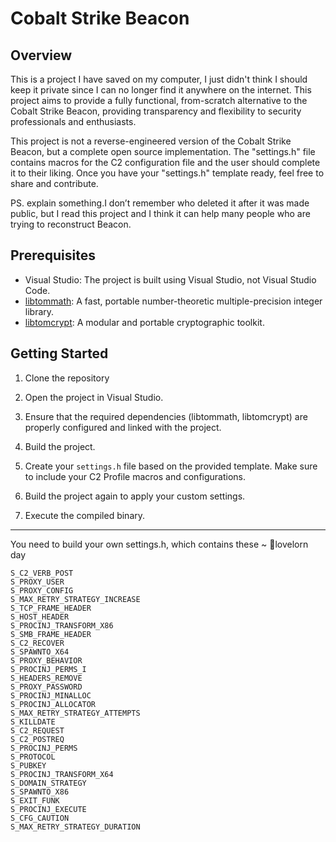 # Cobalt Strike Beacon

## Overview

This is a project I have saved on my computer, I just didn't think I should keep it private since I can no longer find it anywhere on the internet. This project aims to provide a fully functional, from-scratch alternative to the Cobalt Strike Beacon, providing transparency and flexibility to security professionals and enthusiasts.

This project is not a reverse-engineered version of the Cobalt Strike Beacon, but a complete open source implementation. The "settings.h" file contains macros for the C2 configuration file and the user should complete it to their liking. Once you have your "settings.h" template ready, feel free to share and contribute.

PS. explain something.I don’t remember who deleted it after it was made public, but I read this project and I think it can help many people who are trying to reconstruct Beacon.

## Prerequisites

- Visual Studio: The project is built using Visual Studio, not Visual Studio Code.
- [libtommath](https://github.com/libtom/libtommath): A fast, portable number-theoretic multiple-precision integer library.
- [libtomcrypt](https://github.com/libtom/libtomcrypt): A modular and portable cryptographic toolkit.

## Getting Started

1. Clone the repository

2. Open the project in Visual Studio.

3. Ensure that the required dependencies (libtommath, libtomcrypt) are properly configured and linked with the project.

4. Build the project.

5. Create your `settings.h` file based on the provided template. Make sure to include your C2 Profile macros and configurations.

6. Build the project again to apply your custom settings.

7. Execute the compiled binary.


------
You need to build your own settings.h, which contains these ~
🥲lovelorn day

```
S_C2_VERB_POST
S_PROXY_USER
S_PROXY_CONFIG
S_MAX_RETRY_STRATEGY_INCREASE
S_TCP_FRAME_HEADER
S_HOST_HEADER
S_PROCINJ_TRANSFORM_X86
S_SMB_FRAME_HEADER
S_C2_RECOVER
S_SPAWNTO_X64
S_PROXY_BEHAVIOR
S_PROCINJ_PERMS_I
S_HEADERS_REMOVE
S_PROXY_PASSWORD
S_PROCINJ_MINALLOC
S_PROCINJ_ALLOCATOR
S_MAX_RETRY_STRATEGY_ATTEMPTS
S_KILLDATE
S_C2_REQUEST
S_C2_POSTREQ
S_PROCINJ_PERMS
S_PROTOCOL
S_PUBKEY
S_PROCINJ_TRANSFORM_X64
S_DOMAIN_STRATEGY
S_SPAWNTO_X86
S_EXIT_FUNK
S_PROCINJ_EXECUTE
S_CFG_CAUTION
S_MAX_RETRY_STRATEGY_DURATION
```
